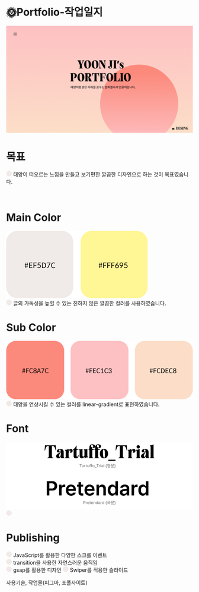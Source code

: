 ## <h1>🌞Portfolio-작업일지</h1>

![포폴메인이미지](assets/images/open.png)

# 목표
![원](assets/images/circle.png)
태양이 떠오르는 느낌을 만들고 보기편한 깔끔한 디자인으로 하는 것이 목표였습니다.

<br>

# Main Color
![메인컬러](assets/images/main-color.png)  
![원](assets/images/circle.png)
글의 가독성을 높힐 수 있는 진하지 않은 깔끔한 컬러를 사용하였습니다.

# Sub Color
![서브컬러](assets/images/sub-color.png)  
![원](assets/images/circle.png)
태양을 연상시킬 수 있는 컬러를 linear-gradient로 표현하였습니다.

# Font
![폰트](assets/images/font.png)  
![원](assets/images/circle.png)


# Publishing
![원](assets/images/circle.png)
JavaScript를 활용한 다양한 스크롤 이벤트  
![원](assets/images/circle.png)
transition을 사용한 자연스러운 움직임  
![원](assets/images/circle.png)
gsap를 활용한 디자인
![원](assets/images/circle.png)
Swiper를 적용한 슬라이드



사용기술, 작업물(피그마, 포폴사이트)
